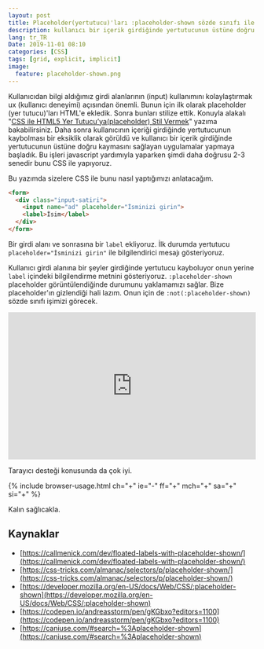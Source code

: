 ```yaml
---
layout: post
title: Placeholder(yertutucu)'ları :placeholder-shown sözde sınıfı ile daha kullanışlı hale gitirmek
description: kullanıcı bir içerik girdiğinde yertutucunun üstüne doğru kaymasını sağlayan uygulamalar
lang: tr_TR
Date: 2019-11-01 08:10
categories: [CSS]
tags: [grid, explicit, implicit]
image:
  feature: placeholder-shown.png
---
```


Kullanıcıdan bilgi aldığımız girdi alanlarının (input) kullanımını kolaylaştırmak ux (kullanıcı deneyimi) açısından önemli. Bunun için ilk olarak placeholder (yer tutucu)'ları HTML'e ekledik. Sonra bunları stilize ettik. Konuyla alakalı "[CSS ile HTML5 Yer Tutucu’ya(placeholder) Stil Vermek](https://fatihhayrioglu.com/css-ile-html5-yer-tutucu-ya-placeholder-stil-vermek/ "CSS ile HTML5 Yer Tutucu’ya(placeholder) Stil Vermek")" yazıma bakabilirsiniz. Daha sonra kullanıcının içeriği girdiğinde yertutucunun kaybolması bir eksiklik olarak görüldü ve kullanıcı bir içerik girdiğinde yertutucunun üstüne doğru kaymasını sağlayan uygulamalar yapmaya başladık. Bu işleri javascript yardımıyla yaparken şimdi daha doğrusu 2-3 senedir bunu CSS ile yapıyoruz. 

Bu yazımda sizelere CSS ile bunu nasıl yaptığımızı anlatacağım. 

```html
<form>
  <div class="input-satiri">
    <input name="ad" placeholder="İsminizi girin">
    <label>İsim</label>
  </div>
</form>
```

Bir girdi alanı ve sonrasına bir `label` ekliyoruz. İlk durumda yertutucu `placeholder="İsminizi girin"` ile bilgilendirici mesajı gösteriyoruz. 

Kullanıcı girdi alanına bir şeyler girdiğinde yertutucu kayboluyor onun yerine `label` içindeki bilgilendirme metnini gösteriyoruz. `:placeholder-shown` placeholder görüntülendiğinde durumunu yaklamamızı sağlar. Bize placeholder'ın gizlendiği hali lazım. Onun için de `:not(:placeholder-shown)` sözde sınıfı işimizi görecek.

<iframe height="300" style="width: 100%;" scrolling="no" title=":placeholder-shown test" src="https://codepen.io/fatihhayri/embed/vYYWwqp?height=300&theme-id=13521&default-tab=css,result" frameborder="no" allowtransparency="true" allowfullscreen="true">
</iframe>

Tarayıcı desteği konusunda da çok iyi.

{% include browser-usage.html ch="+" ie="-" ff="+" mch="+" sa="+" si="+" %}

Kalın sağlıcakla.


## Kaynaklar

 - [https://callmenick.com/dev/floated-labels-with-placeholder-shown/](https://callmenick.com/dev/floated-labels-with-placeholder-shown/)
 - [https://css-tricks.com/almanac/selectors/p/placeholder-shown/](https://css-tricks.com/almanac/selectors/p/placeholder-shown/)
 - [https://developer.mozilla.org/en-US/docs/Web/CSS/:placeholder-shown](https://developer.mozilla.org/en-US/docs/Web/CSS/:placeholder-shown)
 - [https://codepen.io/andreasstorm/pen/gKGbxo?editors=1100](https://codepen.io/andreasstorm/pen/gKGbxo?editors=1100)
 - [https://caniuse.com/#search=%3Aplaceholder-shown](https://caniuse.com/#search=%3Aplaceholder-shown)